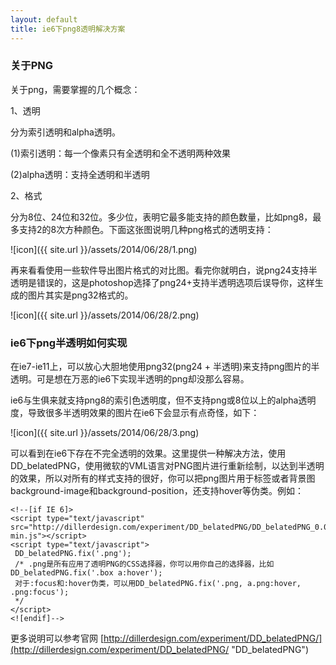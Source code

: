 ```yaml
---
layout: default
title: ie6下png8透明解决方案
---
```


### 关于PNG ###

关于png，需要掌握的几个概念：

1、透明

分为索引透明和alpha透明。

(1)索引透明：每一个像素只有全透明和全不透明两种效果

(2)alpha透明：支持全透明和半透明

2、格式

分为8位、24位和32位。多少位，表明它最多能支持的颜色数量，比如png8，最多支持2的8次方种颜色。下面这张图说明几种png格式的透明支持：

![icon]({{ site.url }}/assets/2014/06/28/1.png)

再来看看使用一些软件导出图片格式的对比图。看完你就明白，说png24支持半透明是错误的，这是photoshop选择了png24+支持半透明选项后误导你，这样生成的图片其实是png32格式的。

![icon]({{ site.url }}/assets/2014/06/28/2.png)

### ie6下png半透明如何实现 ###

在ie7-ie11上，可以放心大胆地使用png32(png24 + 半透明)来支持png图片的半透明。可是想在万恶的ie6下实现半透明的png却没那么容易。

ie6与生俱来就支持png8的索引色透明度，但不支持png或8位以上的alpha透明度，导致很多半透明效果的图片在ie6下会显示有点奇怪，如下：

![icon]({{ site.url }}/assets/2014/06/28/3.png)

可以看到在ie6下存在不完全透明的效果。这里提供一种解决方法，使用DD_belatedPNG，使用微软的VML语言对PNG图片进行重新绘制，以达到半透明的效果，所以对所有的样式支持的很好，你可以把png图片用于<img/>标签或者背景图background-image和background-position，还支持hover等伪类。例如：

    <!--[if IE 6]>
    <script type="text/javascript" src="http://dillerdesign.com/experiment/DD_belatedPNG/DD_belatedPNG_0.0.8a-min.js"></script>
    <script type="text/javascript">
     DD_belatedPNG.fix('.png');
     /* .png是所有应用了透明PNG的CSS选择器，你可以用你自己的选择器，比如 DD_belatedPNG.fix('.box a:hover');
     对于:focus和:hover伪类，可以用DD_belatedPNG.fix('.png, a.png:hover, .png:focus');
     */
    </script>
    <![endif]-->

更多说明可以参考官网 [http://dillerdesign.com/experiment/DD_belatedPNG/](http://dillerdesign.com/experiment/DD_belatedPNG/ "DD_belatedPNG")